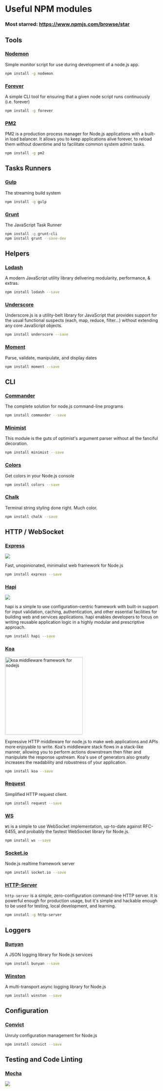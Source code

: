# Useful NPM modules

### Most starred: https://www.npmjs.com/browse/star


## Tools

### [Nodemon](https://www.npmjs.com/package/nodemon)

Simple monitor script for use during development of a node.js app.

```bash
npm install -g nodemon
```


### [Forever](https://www.npmjs.com/package/forever) 

A simple CLI tool for ensuring that a given node script runs continuously (i.e. forever)

```bash
npm install -g forever
```


### [PM2](https://www.npmjs.com/package/pm2)

PM2 is a production process manager for Node.js applications with a built-in load balancer. 
It allows you to keep applications alive forever, to reload them without downtime and to facilitate common system admin tasks.

```bash
npm install -g pm2 
```


## Tasks Runners

### [Gulp](https://www.npmjs.com/package/gulp)

The streaming build system

```bash
npm install -g gulp 
```


### [Grunt](https://www.npmjs.com/package/grunt)

The JavaScript Task Runner

```bash
npm install -g grunt-cli
npm install grunt --save-dev
```


## Helpers 

### [Lodash](https://www.npmjs.com/package/lodash)

A modern JavaScript utility library delivering modularity, performance, & extras.

```bash
npm install lodash --save
```


### [Underscore](https://www.npmjs.com/package/underscore)

Underscore.js is a utility-belt library for JavaScript that provides support for the usual functional suspects (each, map, reduce, filter...) without extending any core JavaScript objects.

```bash
npm install underscore --save
```


### [Moment](https://www.npmjs.com/package/moment)

Parse, validate, manipulate, and display dates

```bash
npm install moment --save
```

## CLI

### [Commander](https://www.npmjs.com/package/commander)

The complete solution for node.js command-line programs

```bash
npm install commander --save
```


### [Minimist](https://www.npmjs.com/package/minimist)

This module is the guts of optimist's argument parser without all the fanciful decoration.

```bash
npm install minimist --save
```


### [Colors](https://www.npmjs.com/package/colors)

Get colors in your Node.js console

```bash
npm install colors --save
```

### [Chalk](https://www.npmjs.com/package/chalk)

Terminal string styling done right. Much color.

```bash
npm install chalk --save
```



## HTTP / WebSocket

### [Express](https://www.npmjs.com/package/express)

![](https://i.cloudup.com/zfY6lL7eFa-3000x3000.png)

Fast, unopinionated, minimalist web framework for Node.js

```bash
npm install express --save
```


### [Hapi](https://www.npmjs.com/package/hapi)

![](https://raw.github.com/hapijs/hapi/master/images/hapi.png)

hapi is a simple to use configuration-centric framework with built-in support for input validation, caching, authentication, and other essential facilities for building web and services applications. 
hapi enables developers to focus on writing reusable application logic in a highly modular and prescriptive approach.

```bash
npm install hapi --save
```


### [Koa](https://www.npmjs.com/package/koa)

<img src="https://dl.dropboxusercontent.com/u/6396913/koa/logo.png" alt="koa middleware framework for nodejs" width="255px" />

Expressive HTTP middleware for node.js to make web applications and APIs more enjoyable to write. 
Koa's middleware stack flows in a stack-like manner, allowing you to perform actions downstream then filter and manipulate the response upstream. 
Koa's use of generators also greatly increases the readability and robustness of your application.

```bash
npm install koa --save
```


### [Request](https://www.npmjs.com/package/request)

Simplified HTTP request client.

```bash
npm install request --save
```


### [WS](https://www.npmjs.com/package/ws)

`WS` is a simple to use WebSocket implementation, up-to-date against RFC-6455, and probably the fastest WebSocket library for Node.js.

```bash
npm install ws --save
```


### [Socket.io](https://www.npmjs.com/package/socket.io)

Node.js realtime framework server

```bash
npm install socket.io --save
```


### [HTTP-Server](https://www.npmjs.com/package/http-server)

`http-server` is a simple, zero-configuration command-line HTTP server. 
It is powerful enough for production usage, but it's simple and hackable enough to be used for testing, local development, and learning.

```bash
npm install -g http-server
```


## Loggers

### [Bunyan](https://www.npmjs.com/package/bunyan)

A JSON logging library for Node.js services

```bash
npm install bunyan --save
```


### [Winston](https://www.npmjs.com/package/winston)

A multi-transport async logging library for Node.js

```bash
npm install winston --save
```


## Configuration

### [Convict](https://www.npmjs.com/package/convict)

Unruly configuration management for Node.js

```bash
npm install convict --save
```



## Testing and Code Linting

### [Mocha](https://www.npmjs.com/package/mocha)

![](http://f.cl.ly/items/3l1k0n2A1U3M1I1L210p/Screen%20Shot%202012-02-24%20at%202.21.43%20PM.png)